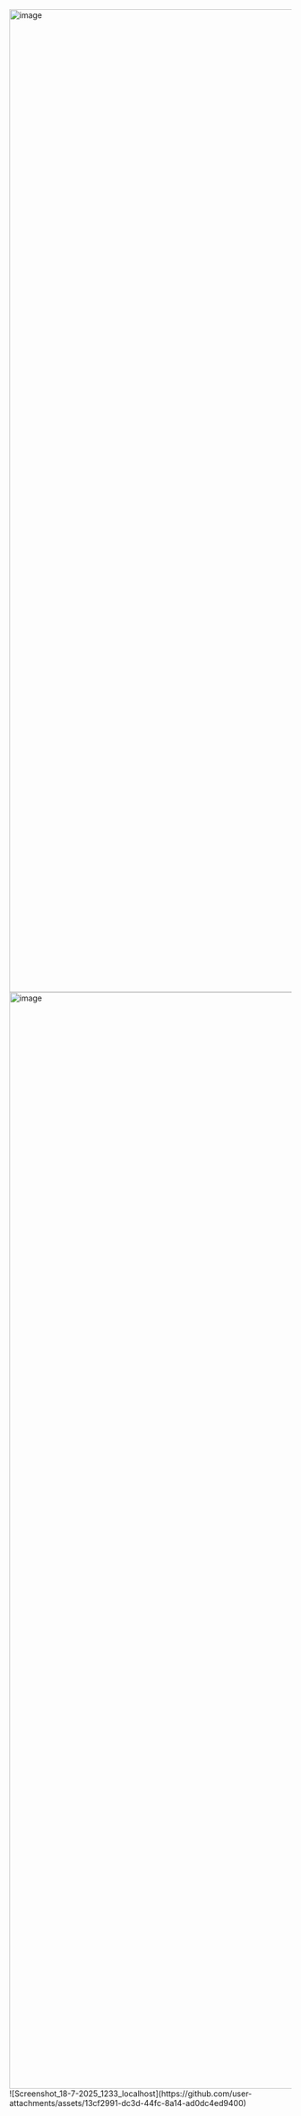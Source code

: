 <img width="1722" height="1754" alt="image" src="https://github.com/user-attachments/assets/25b77cc3-6b9d-4f5f-896f-c16ecf835a1c" />
<img width="1722" height="1957" alt="image" src="https://github.com/user-attachments/assets/09d4b393-3b31-4b48-815d-ebe828bb5f35" />
![Screenshot_18-7-2025_1233_localhost](https://github.com/user-attachments/assets/13cf2991-dc3d-44fc-8a14-ad0dc4ed9400)
